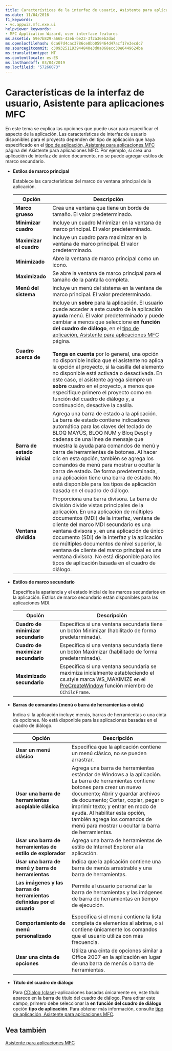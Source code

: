 ```yaml
---
title: Características de la interfaz de usuario, Asistente para aplicaciones MFC
ms.date: 11/04/2016
f1_keywords:
- vc.appwiz.mfc.exe.ui
helpviewer_keywords:
- MFC Application Wizard, user interface features
ms.assetid: 59e7b829-a665-42eb-be23-3f2a36eb2dad
ms.openlocfilehash: 6ca67d4cac3786ce8bb059464d47acf17e3ecdc7
ms.sourcegitcommit: c3093251193944840e3d0a068ecc30e6449624ba
ms.translationtype: MT
ms.contentlocale: es-ES
ms.lasthandoff: 03/04/2019
ms.locfileid: "57266073"
---
```

# <a name="user-interface-features-mfc-application-wizard"></a>Características de la interfaz de usuario, Asistente para aplicaciones MFC

En este tema se explica las opciones que puede usar para especificar el aspecto de la aplicación. Las características de interfaz de usuario disponibles para el proyecto dependen del tipo de aplicación que haya especificado en el [tipo de aplicación, Asistente para aplicaciones MFC](../../mfc/reference/application-type-mfc-application-wizard.md) página del Asistente para aplicaciones MFC. Por ejemplo, si crea una aplicación de interfaz de único documento, no se puede agregar estilos de marco secundario.

- **Estilos de marco principal**

   Establece las características del marco de ventana principal de la aplicación.

   |Opción|Descripción|
   |------------|-----------------|
   |**Marco grueso**|Crea una ventana que tiene un borde de tamaño. El valor predeterminado.|
   |**Minimizar cuadro**|Incluye un cuadro Minimizar en la ventana de marco principal. El valor predeterminado.|
   |**Maximizar el cuadro**|Incluye un cuadro para maximizar en la ventana de marco principal. El valor predeterminado.|
   |**Minimizado**|Abre la ventana de marco principal como un icono.|
   |**Maximizado**|Se abre la ventana de marco principal para el tamaño de la pantalla completa.|
   |**Menú del sistema**|Incluye un menú del sistema en la ventana de marco principal. El valor predeterminado.|
   |**Cuadro acerca de**|Incluye un **sobre** para la aplicación. El usuario puede acceder a este cuadro de la aplicación **ayuda** menú. El valor predeterminado y puede cambiar a menos que seleccione **en función del cuadro de diálogo**, en el [tipo de aplicación, Asistente para aplicaciones MFC](../../mfc/reference/application-type-mfc-application-wizard.md) página.<br /><br /> **Tenga en cuenta** por lo general, una opción no disponible indica que el asistente no aplica la opción al proyecto, si la casilla del elemento no disponible está activada o desactivada. En este caso, el asistente agrega siempre un **sobre** cuadro en el proyecto, a menos que especifique primero el proyecto como en función del cuadro de diálogo y, a continuación, desactive la casilla.|
   |**Barra de estado inicial**|Agrega una barra de estado a la aplicación. La barra de estado contiene indicadores automática para las claves del teclado de BLOQ MAYÚS, BLOQ NUM y Bloq Despl y cadenas de una línea de mensaje que muestra la ayuda para comandos de menú y barra de herramientas de botones. Al hacer clic en esta opción, también se agrega los comandos de menú para mostrar u ocultar la barra de estado. De forma predeterminada, una aplicación tiene una barra de estado. No está disponible para los tipos de aplicación basada en el cuadro de diálogo.|
   |**Ventana dividida**|Proporciona una barra divisora. La barra de división divide vistas principales de la aplicación. En una aplicación de múltiples documentos (MDI) de la interfaz, ventana de cliente del marco MDI secundario es una ventana divisora y, en una aplicación de único documento (SDI) de la interfaz y la aplicación de múltiples documentos de nivel superior, la ventana de cliente del marco principal es una ventana divisora. No está disponible para los tipos de aplicación basada en el cuadro de diálogo.|

- **Estilos de marco secundario**

   Especifica la apariencia y el estado inicial de los marcos secundarios en la aplicación. Estilos de marco secundario están disponibles para las aplicaciones MDI.

   |Opción|Descripción|
   |------------|-----------------|
   |**Cuadro de minimizar secundario**|Especifica si una ventana secundaria tiene un botón Minimizar (habilitado de forma predeterminada).|
   |**Cuadro de maximizar secundario**|Especifica si una ventana secundaria tiene un botón Maximizar (habilitado de forma predeterminada).|
   |**Maximizado secundario**|Especifica si una ventana secundaria se maximiza inicialmente estableciendo el cs.style marca WS_MAXIMIZE en el [PreCreateWindow](../../mfc/reference/cwnd-class.md#precreatewindow) función miembro de `CChildFrame`.|

- **Barras de comandos (menú o barra de herramientas o cinta)**

   Indica si la aplicación incluye menús, barras de herramientas o una cinta de opciones. No está disponible para las aplicaciones basadas en el cuadro de diálogo.

   |Opción|Descripción|
   |------------|-----------------|
   |**Usar un menú clásico**|Especifica que la aplicación contiene un menú clásico, no se pueden arrastrar.|
   |**Usar una barra de herramientas acoplable clásica**|Agrega una barra de herramientas estándar de Windows a la aplicación. La barra de herramientas contiene botones para crear un nuevo documento; Abrir y guardar archivos de documento; Cortar, copiar, pegar o imprimir texto; y entrar en modo de ayuda. Al habilitar esta opción, también agrega los comandos de menú para mostrar u ocultar la barra de herramientas.|
   |**Usar una barra de herramientas de estilo de explorador**|Agrega una barra de herramientas de estilo de Internet Explorer a la aplicación.|
   |**Usar una barra de menú y barra de herramientas**|Indica que la aplicación contiene una barra de menús arrastrable y una barra de herramientas.|
   |**Las imágenes y las barras de herramientas definidas por el usuario**|Permite al usuario personalizar la barra de herramientas y las imágenes de barra de herramientas en tiempo de ejecución.|
   |**Comportamiento de menú personalizado**|Especifica si el menú contiene la lista completa de elementos al abrirse, o si contiene únicamente los comandos que el usuario utiliza con más frecuencia.|
   |**Usar una cinta de opciones**|Utiliza una cinta de opciones similar a Office 2007 en la aplicación en lugar de una barra de menús o barra de herramientas.|

- **Título del cuadro de diálogo**

   Para [CDialog (clase)](../../mfc/reference/cdialog-class.md)-aplicaciones basadas únicamente en, este título aparece en la barra de título del cuadro de diálogo. Para editar este campo, primero debe seleccionar la **en función del cuadro de diálogo** opción **tipo de aplicación**. Para obtener más información, consulte [tipo de aplicación, Asistente para aplicaciones MFC](../../mfc/reference/application-type-mfc-application-wizard.md).

## <a name="see-also"></a>Vea también

[Asistente para aplicaciones MFC](../../mfc/reference/mfc-application-wizard.md)
